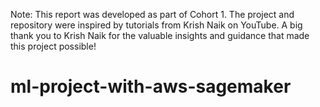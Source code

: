 Note:
This report was developed as part of Cohort 1. The project and repository were inspired by tutorials from Krish Naik on YouTube. A big thank you to Krish Naik for the valuable insights and guidance that made this project possible!

# ml-project-with-aws-sagemaker
